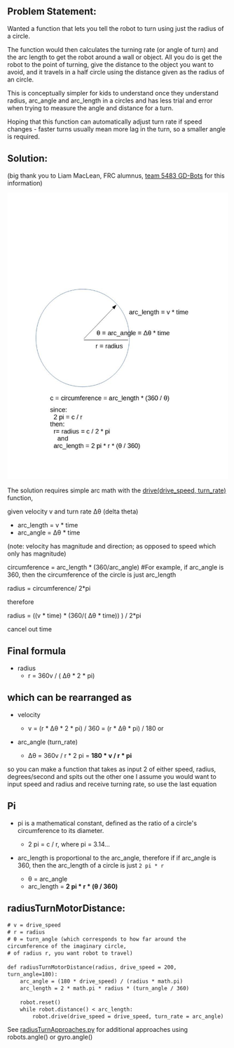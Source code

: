 ## Problem Statement: 

Wanted a function that lets you tell the robot to turn using just the radius of a circle.

The function would then calculates the turning rate (or angle of turn) and the arc length to get the robot around 
a wall or object.  All you do is get the robot to the point of turning, give the distance to 
the object you want to avoid, and it travels in a half circle using the distance given as the radius of an circle.

This is conceptually simpler for kids to understand once they understand radius, arc_angle and arc_length in a circles 
and has less trial and error when trying to measure the angle and distance for a turn.

Hoping that this function can automatically adjust turn rate if speed changes - faster turns usually mean more lag in the
turn, so a smaller angle is required.

## Solution:
(big thank you to Liam MacLean, FRC alumnus, [team 5483 GD-Bots](https://github.com/Team-5483) for this information)

![image](circleArcMath.jpg)

The solution requires simple arc math with the [drive(drive_speed, turn_rate)](https://pybricks.github.io/ev3-micropython/robotics.html#pybricks.robotics.DriveBase.drive) function,

given velocity v and turn rate Δθ (delta theta)
  * arc_length = v * time
  * arc_angle = Δθ * time

(note: velocity has magnitude and direction; as opposed to speed which only has magnitude)

circumference = arc_length * (360/arc_angle)  #For example, if arc_angle is 360, then the circumference of the circle is just arc_length

radius = circumference/ 2*pi

therefore

radius = ((v * time) * (360/( Δθ * time)) ) / 2*pi

cancel out time

## Final formula
  * radius
    * r = 360v / ( Δθ * 2 * pi)

## which can be rearranged as

  * velocity
    * v = (r *  Δθ * 2 * pi) / 360 = (r *  Δθ * pi) / 180
or

  * arc_angle (turn_rate)
    * Δθ = 360v / r * 2 pi = **180 * v / r * pi**

so you can make a function that takes as input 2 of either speed, radius, degrees/second and spits out the other one
I assume you would want to input speed and radius and receive turning rate, so use the last equation

## Pi
  *  pi is a mathematical constant, defined as the ratio of a circle's circumference to its diameter.
     * 2 pi = c / r, where pi = 3.14...

  * arc_length is proportional to the arc_angle, therefore if if arc_angle is 360, then the arc_length of a circle is just `2 pi * r`
    * θ = arc_angle
    * arc_length = **2 pi * r * (θ / 360)**
  
## radiusTurnMotorDistance:

```
# v = drive_speed
# r = radius
# θ = turn_angle (which corresponds to how far around the circumference of the imaginary circle, 
# of radius r, you want robot to travel)

def radiusTurnMotorDistance(radius, drive_speed = 200, turn_angle=180):
    arc_angle = (180 * drive_speed) / (radius * math.pi)
    arc_length = 2 * math.pi * radius * (turn_angle / 360)

    robot.reset()      
    while robot.distance() < arc_length:
        robot.drive(drive_speed = drive_speed, turn_rate = arc_angle)
```

See [radiusTurnApproaches.py](/programs/radiusTurnApproaches.py) for additional approaches using robots.angle() or gyro.angle()

